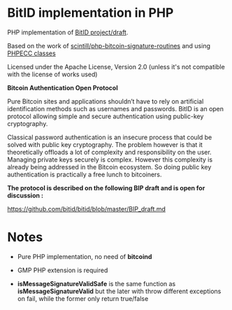 BitID implementation in PHP
===========================

PHP implementation of [BitID project/draft](https://github.com/bitid/bitid).

Based on the work of [scintill/php-bitcoin-signature-routines](https://github.com/scintill/php-bitcoin-signature-routines) and using [PHPECC classes](https://github.com/mdanter/phpecc)

Licensed under the Apache License, Version 2.0 (unless it's not compatible with the license of works used)

**Bitcoin Authentication Open Protocol**

Pure Bitcoin sites and applications shouldn’t have to rely on artificial identification methods such as usernames and passwords. BitID is an open protocol allowing simple and secure authentication using public-key cryptography.

Classical password authentication is an insecure process that could be solved with public key cryptography. The problem however is that it theoretically offloads a lot of complexity and responsibility on the user. Managing private keys securely is complex. However this complexity is already being addressed in the Bitcoin ecosystem. So doing public key authentication is practically a free lunch to bitcoiners.

**The protocol is described on the following BIP draft and is open for discussion :**

https://github.com/bitid/bitid/blob/master/BIP_draft.md


Notes
=====

* Pure PHP implementation, no need of **bitcoind**

* GMP PHP extension is required

* **isMessageSignatureValidSafe** is the same function as **isMessageSignatureValid** but the later with throw different exceptions on fail, while the former only return true/false
